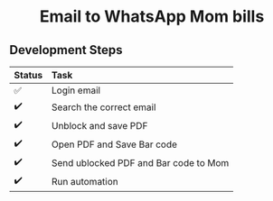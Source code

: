 <h1 align="center">Email to WhatsApp Mom bills</h1>

## Development Steps

Status | Task | 
:------------ | :-------------|
:white_check_mark: | Login email |
:heavy_check_mark: | Search the correct email |
:heavy_check_mark: | Unblock and save PDF |
:heavy_check_mark: | Open PDF and Save Bar code |
:heavy_check_mark: | Send ublocked PDF and Bar code to Mom |
:heavy_check_mark: | Run automation |
